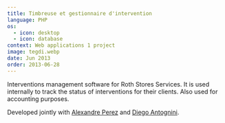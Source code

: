 ```yaml
---
title: Timbreuse et gestionnaire d'intervention
language: PHP
os:
  - icon: desktop
  - icon: database
context: Web applications 1 project
image: tegdi.webp
date: Jun 2013
order: 2013-06-28
---
```


Interventions management software for Roth Stores Services. It is used internally to track the status of interventions for their clients. Also used for accounting purposes.

Developed jointly with [Alexandre Perez](https://perezapp.ch) and [Diego Antognini](https://ch.linkedin.com/in/diegoantognini).

